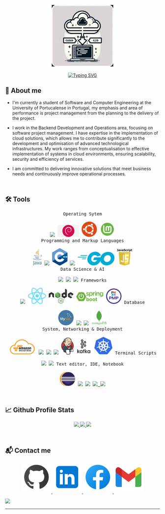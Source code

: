 <div align=center>
    <img src="https://raw.githubusercontent.com/migueloo-coder/migueloo-coder/main/resources/Devops.png" alt="DevOps 3d icon" height="200">
</div>
<br/>
<div align=center>
    <a href="https://git.io/typing-svg"><img src="https://readme-typing-svg.herokuapp.com?font=Fira+Code&pause=1000&color=2C7FF7&random=false&width=435&lines=>+Hello+World!%2C+I+am+Miguel+Pinzon;>+Software+Engineer;>+Site+Reliability+Engineer+-+DevOps;>+Cloud+Architect+Solutions" alt="Typing SVG" /></a>
</div>



## 🚀 About me

- I'm currently a student of Software and Computer Engineering at the University of Portucalense in Portugal, my emphasis and area of performance is project management from the planning to the delivery of the project.

- I work in the Backend Development and Operations area, focusing on software project management. I have expertise in the implementation of cloud solutions, which allows me to contribute significantly to the development and optimisation of advanced technological infrastructures. My work ranges from conceptualisation to effective implementation of systems in cloud environments, ensuring scalability, security and efficiency of services. 

- I am committed to delivering innovative solutions that meet business needs and continuously improve operational processes.

<br/>

## 🛠️ Tools

<p align=center>
 <kbd>
      <kbd>Operating Sytem</kbd>
      <br>
      <br>
        <a href="https://www.microsoft.com/en-us/windows" target="_blank"><img width="50px" src="https://cdn.jsdelivr.net/gh/devicons/devicon/icons/windows8/windows8-original.svg" /></a>
        <a href="https://pop.system76.com/" target="_blank"><img width="70px" src="https://raw.githubusercontent.com/migueloo-coder/migueloo-coder/main/resources/debian.png" /></a>
        <a href="https://ubuntu.com/" target="_blank"><img width="50px" src="https://raw.githubusercontent.com/migueloo-coder/migueloo-coder/main/resources/ubuntu.png" /></a>
        <a href="https://archlinux.org/" target="_blank"><img width="50px" src="https://raw.githubusercontent.com/migueloo-coder/migueloo-coder/main/resources/mint.png" /></a>
    </kbd>
      <br>
    <kbd>
      <kbd>Programming and Markup Languages</kbd>
      <br>
      <br>
        <a href="java" target="_blank"><img width="30px" src="https://raw.githubusercontent.com/migueloo-coder/migueloo-coder/main/resources/java.png" /></a>
        <a href="https://www.python.org/" target="_blank"><img width="55px" src="https://cdn.jsdelivr.net/gh/devicons/devicon/icons/python/python-original.svg" /></a>
        <a href="https://www.rust-lang.org/" target="_blank"><img width="50px" src="https://raw.githubusercontent.com/migueloo-coder/migueloo-coder/main/resources/c++.png" /></a>
        <a href="https://www.cprogramming.com/" target="_blank"><img width="55px" src="https://cdn.jsdelivr.net/gh/devicons/devicon/icons/c/c-original.svg" /></a>
        <a href="https://www.lua.org/" target="_blank"><img width="120px" src="https://raw.githubusercontent.com/migueloo-coder/migueloo-coder/main/resources/go.png" /></a>
        <a href="https://html.com/html5/" target="_blank"><img width="50px" src="https://raw.githubusercontent.com/migueloo-coder/migueloo-coder/main/resources/javascript.png" /> </a> 
    </kbd>
      <br>
    <kbd>
      <kbd>Data Science & AI</kbd>
      <br>
      <br>
      <a href='https://www.tensorflow.org/' target="_blank"><img width="50px" src="https://cdn.jsdelivr.net/gh/devicons/devicon/icons/tensorflow/tensorflow-original.svg" /></a>
      <a href="https://numpy.org/" target="_blank"><img width="50px" src="https://cdn.jsdelivr.net/gh/devicons/devicon/icons/numpy/numpy-original.svg" /></a>
      <a href="https://opencv.org/" target="_blank"><img width="50px" src="https://cdn.jsdelivr.net/gh/devicons/devicon/icons/opencv/opencv-original-wordmark.svg" /></a>
    </kbd>
    <kbd>
      <kbd>Frameworks</kbd>
      <br>
      <br>
        <a href="https://www.djangoproject.com/" target="_blank"><img width="50px" src="https://cdn.jsdelivr.net/gh/devicons/devicon/icons/django/django-plain.svg" /></a>
        <a href="https://www.djangoproject.com/" target="_blank"><img width="60px" src="https://raw.githubusercontent.com/migueloo-coder/migueloo-coder/main/resources/react.png" /></a>
        <a href="https://www.djangoproject.com/" target="_blank"><img width="80px" src="https://raw.githubusercontent.com/migueloo-coder/migueloo-coder/main/resources/nodejs.png" /></a>
        <a href="https://www.djangoproject.com/" target="_blank"><img width="90px" src="https://raw.githubusercontent.com/migueloo-coder/migueloo-coder/main/resources/spring.png" /></a>
        <a href="https://www.djangoproject.com/" target="_blank"><img width="50px" src="https://raw.githubusercontent.com/migueloo-coder/migueloo-coder/main/resources/pmp.png" /></a>
    </kbd>
    <kbd>
      <kbd>Database</kbd>
      <br>
      <br>
      <a href="https://www.mysql.com/" target="_blank"><img width="50px" src="https://raw.githubusercontent.com/migueloo-coder/migueloo-coder/main/resources/mysql.png" /></a>
      <a href="https://www.postgresql.org/" target="_blank"><img width="50px" src="https://cdn.jsdelivr.net/gh/devicons/devicon/icons/postgresql/postgresql-original.svg" /></a>
      <a href="https://www.microsoft.com/en-us/sql-server/sql-server-downloads" target="_blank"><img width="50px" src="https://cdn.jsdelivr.net/gh/devicons/devicon/icons/microsoftsqlserver/microsoftsqlserver-plain-wordmark.svg" /></a>
      <a href="https://www.mysql.com/" target="_blank"><img width="50px" src="https://raw.githubusercontent.com/migueloo-coder/migueloo-coder/main/resources/mongo.png" /></a>
    </kbd>
      <br>
    <kbd>
      <kbd>System, Networking & Deployment</kbd>
      <br>
      <br>
      <a href="https://www.mysql.com/" target="_blank"><img width="90px" src="https://raw.githubusercontent.com/migueloo-coder/migueloo-coder/main/resources/aws.png" /></a>
      <a href="https://www.heroku.com/" target="_blank"><img width="50px" src="https://cdn.jsdelivr.net/gh/devicons/devicon/icons/heroku/heroku-plain.svg" /></a>
      <a href="https://git-scm.com/" target="_blank"><img width="50px" src="https://cdn.jsdelivr.net/gh/devicons/devicon/icons/git/git-plain.svg" /></a>
      <a href="https://www.docker.com/" target="_blank"><img width="50px" src="https://cdn.jsdelivr.net/gh/devicons/devicon/icons/docker/docker-plain.svg" /></a>
      <a href="https://www.mysql.com/" target="_blank"><img width="40px" src="https://raw.githubusercontent.com/migueloo-coder/migueloo-coder/main/resources/jenkins.png" /></a>
      <a href="https://www.mysql.com/" target="_blank"><img width="50px" src="https://raw.githubusercontent.com/migueloo-coder/migueloo-coder/main/resources/kafka.png" /></a>
      <a href="https://www.mysql.com/" target="_blank"><img width="60px" src="https://raw.githubusercontent.com/migueloo-coder/migueloo-coder/main/resources/kubernetes.png" /></a>
    </kbd>
    <kbd>
      <kbd>Terminal Scripts</kbd>
      <br>
      <br>
        <a href="https://www.gnu.org/software/bash/" target="_blank"><img width="50px" src="https://cdn.jsdelivr.net/gh/devicons/devicon/icons/bash/bash-plain.svg" /></a>
        <a href="https://learn.microsoft.com/en-us/powershell/" target="_blank"><img width="50px" src="https://upload.wikimedia.org/wikipedia/commons/a/af/PowerShell_Core_6.0_icon.png" /></a>
    </kbd>
    <kbd>
      <kbd>Text editor, IDE, Notebook</kbd>
      <br>
      <br>
      <a href="https://www.vim.org/" target="_blank"><img width="50px" src="https://raw.githubusercontent.com/migueloo-coder/migueloo-coder/main/resources/eclipse.png" /></a>
      <a href="https://plutojl.org/" target="_blank"><img width="50px" src="https://juliacomputing.gallerycdn.vsassets.io/extensions/juliacomputing/pluto-vscode/0.1.2/1649235051665/Microsoft.VisualStudio.Services.Icons.Default" /></a>
      <a href="https://jupyter.org/" target="_blank"><img width="50px" src="https://cdn.jsdelivr.net/gh/devicons/devicon/icons/jupyter/jupyter-original-wordmark.svg" /></a>
      <a href="https://code.visualstudio.com/" target="_blank"><img width="50px" src="https://cdn.jsdelivr.net/gh/devicons/devicon/icons/vscode/vscode-original.svg" />
      <a href="https://www.jetbrains.com/pycharm/" target="_blank"><img width="50px" src="https://upload.wikimedia.org/wikipedia/commons/1/1d/PyCharm_Icon.svg" /></a>
      </kbd>
</p>

<br/>

## 📈 Github Profile Stats

<p align="center">
    <a href="https://github.com/migueloo-coder">
        <img height="180em" src="https://streak-stats.demolab.com?user=migueloo-coder&theme=tokyonight&hide_border=true&border_radius="/>
        <img height="180em" src="https://github-readme-stats.vercel.app/api?username=migueloo-coder&show_icons=true&count_private=true&hide_border=true&theme=tokyonight&include_all_commits=true&count_private=true"/>
        <img height="180em" src="https://github-readme-stats.vercel.app/api/top-langs/?username=migueloo-coder&hide_border=true&layout=compact&theme=tokyonight&hide=jupyter%20notebook"/>
    </a>
</p>

<br/>

<!--## 🏆 Github Profile Trophy

<p align="left">
    <a href="https://github.com/hungpham3112">
        <img height="180em"
        src="https://github-profile-trophy.vercel.app/?username=hungpham3112&theme=tokyonight&no-frame=true&margin-h=15&row=3&title=MultiLanguage,Joined2020,Issues,PullRequest,Commits,Repositories"/>
</a>
</p>
-->
## 📬 Contact me

<p align=center>
    <a href="https://github.com/migueloo-coder" target="_blank">
        <img src="https://raw.githubusercontent.com/hungpham3112/hungpham3112/main/assets/github.svg" alt=github style="margin-bottom: 5px;" />
    </a>
    <a href="https://www.linkedin.com/in/miguel-pinzon-553a361a7/" target="_blank">
        <img src="https://raw.githubusercontent.com/hungpham3112/hungpham3112/main/assets/linkedin.svg" alt=linkedin style="margin-bottom: 5px;" />
    </a>
    <a href="https://www.facebook.com/profile.php?id=100017332264141" target="_blank">
        <img src="https://raw.githubusercontent.com/hungpham3112/hungpham3112/main/assets/facebook.svg" alt=facebook style="margin-bottom: 5px;" />
    </a>
    <a href="mailto:migue.pinzon.caro22@gmail.com" target="_blank">
        <img src="https://raw.githubusercontent.com/hungpham3112/hungpham3112/main/assets/gmail.svg" alt=gmail style="margin-bottom: 5px;" />
    </a>
</p>

<img src="https://user-images.githubusercontent.com/73097560/115834477-dbab4500-a447-11eb-908a-139a6edaec5c.gif" />

---

